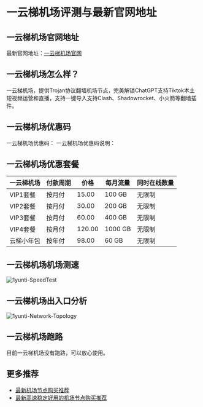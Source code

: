 # 一云梯机场评测与最新官网地址

## 一云梯机场官网地址
最新官网地址：[一云梯机场官网](https://jd123.affxc.com/1yunti/)

## 一云梯机场怎么样？
一云梯机场，提供Trojan协议翻墙机场节点，完美解锁ChatGPT支持Tiktok本土短视频运营和直播，支持一键导入支持Clash、Shadowrocket、小火箭等翻墙插件。

## 一云梯机场优惠码
一云梯机场优惠码：
一云梯机场优惠码说明：

## 一云梯机场优惠套餐

| 一云梯机场  | 付款周期 | 价格     | 每月流量    | 同时在线数量 |
|--------|------|--------|---------|--------|
| VIP1套餐 | 按月付  | 15.00  | 100 GB  | 无限制    |
| VIP2套餐 | 按月付  | 30.00  | 200 GB  | 无限制    |
| VIP3套餐 | 按月付  | 60.00  | 400 GB  | 无限制    |
| VIP4套餐 | 按月付  | 120.00 | 1000 GB | 无限制    |
| 云梯小年包  | 按年付  | 98.00  | 60 GB   | 无限制    |

## 一云梯机场机场测速

![1yunti-SpeedTest](https://github.com/user-attachments/assets/2f95b0f3-0b59-40a7-8996-bf1a6eb6ce1f)

## 一云梯机场出入口分析

![1yunti-Network-Topology](https://github.com/user-attachments/assets/fa1d720c-7820-44e4-9a32-9f066eabf271)

## 一云梯机场跑路
目前一云梯机场没有跑路，可以放心使用。

## 更多推荐
 - [最新机场节点购买推荐](https://github.com/jiedian123com)
 - [最新高速稳定好用的机场节点购买推荐](https://www.jiedian123.com/?utm_source=github&utm_medium=jiedian123com-details)
